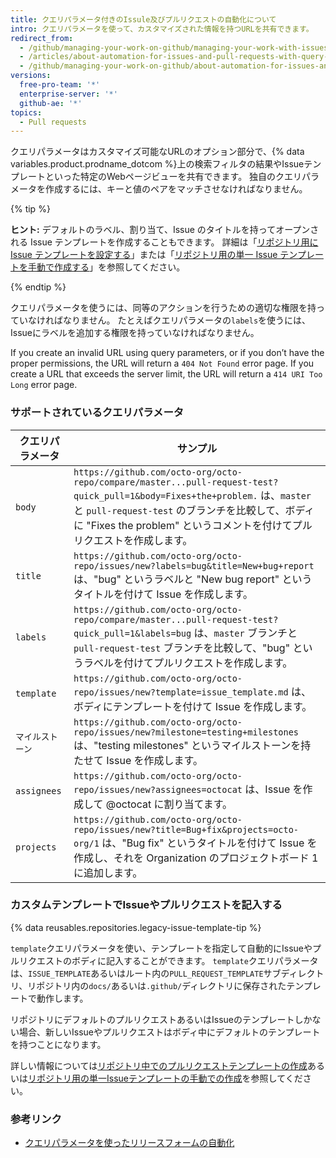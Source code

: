 ```yaml
---
title: クエリパラメータ付きのIssule及びプルリクエストの自動化について
intro: クエリパラメータを使って、カスタマイズされた情報を持つURLを共有できます。
redirect_from:
  - /github/managing-your-work-on-github/managing-your-work-with-issues-and-pull-requests/about-automation-for-issues-and-pull-requests-with-query-parameters
  - /articles/about-automation-for-issues-and-pull-requests-with-query-parameters
  - /github/managing-your-work-on-github/about-automation-for-issues-and-pull-requests-with-query-parameters
versions:
  free-pro-team: '*'
  enterprise-server: '*'
  github-ae: '*'
topics:
  - Pull requests
---
```

  クエリパラメータはカスタマイズ可能なURLのオプション部分で、{% data variables.product.prodname_dotcom %}上の検索フィルタの結果やIssueテンプレートといった特定のWebページビューを共有できます。 独自のクエリパラメータを作成するには、キーと値のペアをマッチさせなければなりません。

{% tip %}

**ヒント:** デフォルトのラベル、割り当て、Issue のタイトルを持ってオープンされる Issue テンプレートを作成することもできます。 詳細は「[リポジトリ用に Issue テンプレートを設定する](/articles/configuring-issue-templates-for-your-repository)」または「[リポジトリ用の単一 Issue テンプレートを手動で作成する](/articles/manually-creating-a-single-issue-template-for-your-repository)」を参照してください。

{% endtip %}

クエリパラメータを使うには、同等のアクションを行うための適切な権限を持っていなければなりません。 たとえばクエリパラメータの`labels`を使うには、Issueにラベルを追加する権限を持っていなければなりません。

If you create an invalid URL using query parameters, or if you don’t have the proper permissions, the URL will return a `404 Not Found` error page. If you create a URL that exceeds the server limit, the URL will return a `414 URI Too Long` error page.

### サポートされているクエリパラメータ

| クエリパラメータ    | サンプル                                                                                                                                                                                                               |
| ----------- | ------------------------------------------------------------------------------------------------------------------------------------------------------------------------------------------------------------------ |
| `body`      | `https://github.com/octo-org/octo-repo/compare/master...pull-request-test?quick_pull=1&body=Fixes+the+problem.` は、`master` と `pull-request-test` のブランチを比較して、ボディに "Fixes the problem" というコメントを付けてプルリクエストを作成します。 |
| `title`     | `https://github.com/octo-org/octo-repo/issues/new?labels=bug&title=New+bug+report` は、"bug" というラベルと "New bug report" というタイトルを付けて Issue を作成します。                                                                  |
| `labels`    | `https://github.com/octo-org/octo-repo/compare/master...pull-request-test?quick_pull=1&labels=bug` は、`master` ブランチと `pull-request-test` ブランチを比較して、"bug" というラベルを付けてプルリクエストを作成します。                               |
| `template`  | `https://github.com/octo-org/octo-repo/issues/new?template=issue_template.md` は、ボディにテンプレートを付けて Issue を作成します。                                                                                                       |
| `マイルストーン`   | `https://github.com/octo-org/octo-repo/issues/new?milestone=testing+milestones` は、"testing milestones" というマイルストーンを持たせて Issue を作成します。                                                                               |
| `assignees` | `https://github.com/octo-org/octo-repo/issues/new?assignees=octocat` は、Issue を作成して @octocat に割り当てます。                                                                                                               |
| `projects`  | `https://github.com/octo-org/octo-repo/issues/new?title=Bug+fix&projects=octo-org/1` は、"Bug fix" というタイトルを付けて Issue を作成し、それを Organization のプロジェクトボード 1 に追加します。                                                  |

### カスタムテンプレートでIssueやプルリクエストを記入する

{% data reusables.repositories.legacy-issue-template-tip %}

`template`クエリパラメータを使い、テンプレートを指定して自動的にIssueやプルリクエストのボディに記入することができます。 `template`クエリパラメータは、`ISSUE_TEMPLATE`あるいはルート内の`PULL_REQUEST_TEMPLATE`サブディレクトリ、リポジトリ内の`docs/`あるいは`.github/`ディレクトリに保存されたテンプレートで動作します。

リポジトリにデフォルトのプルリクエストあるいはIssueのテンプレートしかない場合、新しいIssueやプルリクエストはボディ中にデフォルトのテンプレートを持つことになります。

詳しい情報については[リポジトリ中でのプルリクエストテンプレートの作成](/articles/creating-a-pull-request-template-for-your-repository)あるいは[リポジトリ用の単一Issueテンプレートの手動での作成](/articles/manually-creating-a-single-issue-template-for-your-repository)を参照してください。

### 参考リンク

- [クエリパラメータを使ったリリースフォームの自動化](/articles/automation-for-release-forms-with-query-parameters)
